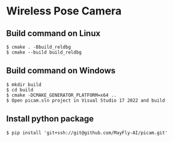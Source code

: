 # Wireless Pose Camera


## Build command on Linux
```
$ cmake . -Bbuild_reldbg
$ cmake --build build_reldbg
```

## Build command on Windows
```
$ mkdir build
$ cd build
$ cmake -DCMAKE_GENERATOR_PLATFORM=x64 ..
$ Open picam.sln project in Visual Studio 17 2022 and build
```

## Install python package
```
$ pip install 'git+ssh://git@github.com/MayFly-AI/picam.git'
```
